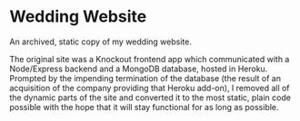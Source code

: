 # Wedding Website #

An archived, static copy of my wedding website.

The original site was a Knockout frontend app which communicated with a Node/Express backend and a MongoDB database, hosted in Heroku. Prompted by the impending termination of the database (the result of an acquisition of the company providing that Heroku add-on), I removed all of the dynamic parts of the site and converted it to the most static, plain code possible with the hope that it will stay functional for as long as possible.
